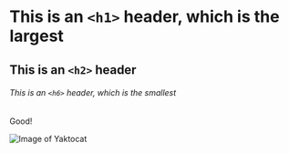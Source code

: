 # This is an `<h1>` header, which is the largest

## This is an `<h2>` header

###### This is an `<h6>` header, which is the smallest

Good!

![Image of Yaktocat](https://octodex.github.com/images/yaktocat.png)
